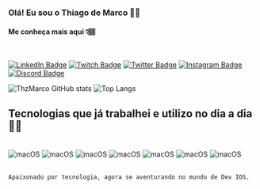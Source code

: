 
### Olá! Eu sou o Thiago de Marco 👋🏽
#### Me conheça mais aqui 👇🏽

<br/>

[![LinkedIn Badge](https://img.shields.io/badge/LinkedIn-0077B5?style=for-the-badge&logo=linkedin&logoColor=white)](https://www.linkedin.com/in/thiago-de-marco-14a5b2177/)
[![Twitch Badge](https://img.shields.io/badge/Twitch-9146FF?style=for-the-badge&logo=twitch&logoColor=white)](https://www.twitch.tv/thzgameplay)
[![Twitter Badge](https://img.shields.io/badge/Twitter-1DA1F2?style=for-the-badge&logo=twitter&logoColor=white)](https://twitter.com/thzgameplay)
[![Instagram Badge](https://img.shields.io/badge/Instagram-E4405F?style=for-the-badge&logo=instagram&logoColor=white)](https://www.instagram.com/thdemarcoo/)
[![Discord Badge](https://img.shields.io/badge/Discord-7289DA?style=for-the-badge&logo=discord&logoColor=white
)](https://discord.gg/8cvxZnmQTH)


![ThzMarco GitHub stats](https://github-readme-stats.vercel.app/api?username=ThzMarco&show_icons=true&theme=dracula)
![Top Langs](https://github-readme-stats.vercel.app/api/top-langs/?username=ThzMarco&hide_progress=true)

## Tecnologias que já trabalhei e utilizo no dia a dia   🤖🦾

<div style="display: inline_block"><br/>
    <img align="center" alt="macOS" src="https://img.shields.io/badge/mac%20os-000000?style=for-the-badge&logo=apple&logoColor=white"/>
    <img align="center" alt="macOS" src="https://img.shields.io/badge/Windows-0078D6?style=for-the-badge&logo=windows&logoColor=white"/>
    <img align="center" alt="macOS" src="https://img.shields.io/badge/Ubuntu-E95420?style=for-the-badge&logo=ubuntu&logoColor=white"/>
    <img align="center" alt="macOS" src="https://img.shields.io/badge/Swift-FA7343?style=for-the-badge&logo=swift&logoColor=white"/>
    <img align="center" alt="macOS" src="https://img.shields.io/badge/Powershell-2CA5E0?style=for-the-badge&logo=powershell&logoColor=white"/>
    <img align="center" alt="macOS" src="https://img.shields.io/badge/HTML-239120?style=for-the-badge&logo=html5&logoColor=white"/>
    <img align="center" alt="macOS" src="https://img.shields.io/badge/JavaScript-F7DF1E?style=for-the-badge&logo=javascript&logoColor=black"/> <div/> <br/>

    Apaixonado por tecnologia, agora se aventurando no mundo de Dev IOS.
